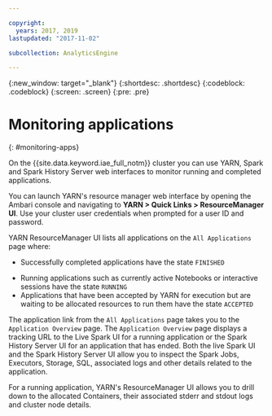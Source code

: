 ```yaml
---

copyright:
  years: 2017, 2019
lastupdated: "2017-11-02"

subcollection: AnalyticsEngine

---
```



{:new_window: target="_blank"}
{:shortdesc: .shortdesc}
{:codeblock: .codeblock}
{:screen: .screen}
{:pre: .pre}

# Monitoring applications
{: #monitoring-apps}

On the {{site.data.keyword.iae_full_notm}} cluster you can use YARN, Spark and Spark History Server web interfaces to monitor running and completed applications.

You can launch YARN's resource manager web interface by opening the Ambari console and navigating to **YARN > Quick Links > ResourceManager UI**. Use your cluster user credentials when prompted for a user ID and password.

YARN ResourceManager UI lists all applications on the `All Applications` page where:

- Successfully completed applications have the state `FINISHED`
* Running applications such as currently active Notebooks or interactive sessions have the state `RUNNING`
* Applications that have been accepted by YARN for execution but are waiting to be allocated resources to run them have the state `ACCEPTED`

The application link from the `All Applications` page takes you to the `Application Overview` page. The `Application Overview` page displays a tracking URL to the Live Spark UI for a running application or the Spark History Server UI for an application that has ended. Both the live Spark UI and the Spark History Server UI allow you to inspect the Spark Jobs, Executors, Storage, SQL, associated logs and other details related to the application.

For a running application, YARN's ResourceManager UI allows you to drill down to the allocated Containers, their associated stderr and stdout logs and cluster node details.
